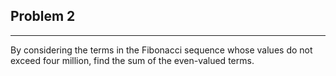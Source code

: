 ## Problem 2 
-----------------
By considering the terms in the Fibonacci sequence whose values do not exceed four million, find the sum of the even-valued terms.